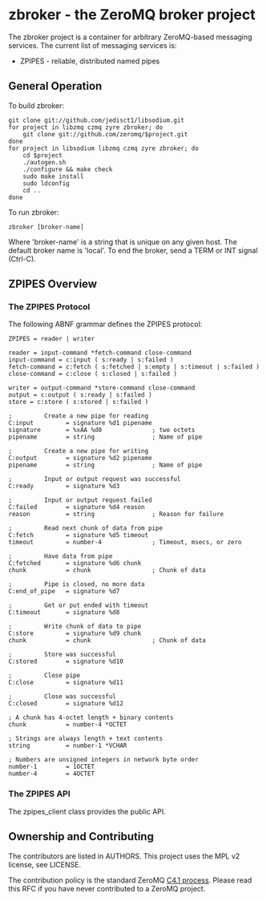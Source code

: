 # zbroker - the ZeroMQ broker project

The zbroker project is a container for arbitrary ZeroMQ-based messaging services. The current list of messaging services is:

* ZPIPES - reliable, distributed named pipes

## General Operation

To build zbroker:

    git clone git://github.com/jedisct1/libsodium.git
    for project in libzmq czmq zyre zbroker; do
        git clone git://github.com/zeromq/$project.git
    done
    for project in libsodium libzmq czmq zyre zbroker; do
        cd $project
        ./autogen.sh
        ./configure && make check
        sudo make install
        sudo ldconfig
        cd ..
    done

To run zbroker:

    zbroker [broker-name]

Where 'broker-name' is a string that is unique on any given host. The default broker name is 'local'. To end the broker, send a TERM or INT signal (Ctrl-C).

## ZPIPES Overview

### The ZPIPES Protocol

The following ABNF grammar defines the ZPIPES protocol:

    ZPIPES = reader | writer

    reader = input-command *fetch-command close-command
    input-command = c:input ( s:ready | s:failed )
    fetch-command = c:fetch ( s:fetched | s:empty | s:timeout | s:failed )
    close-command = c:close ( s:closed | s:failed )

    writer = output-command *store-command close-command
    output = c:output ( s:ready | s:failed )
    store = c:store ( s:stored | s:failed )

    ;         Create a new pipe for reading
    C:input         = signature %d1 pipename
    signature       = %xAA %d0              ; two octets
    pipename        = string                ; Name of pipe

    ;         Create a new pipe for writing
    C:output        = signature %d2 pipename
    pipename        = string                ; Name of pipe

    ;         Input or output request was successful
    C:ready         = signature %d3

    ;         Input or output request failed
    C:failed        = signature %d4 reason
    reason          = string                ; Reason for failure

    ;         Read next chunk of data from pipe
    C:fetch         = signature %d5 timeout
    timeout         = number-4              ; Timeout, msecs, or zero

    ;         Have data from pipe
    C:fetched       = signature %d6 chunk
    chunk           = chunk                 ; Chunk of data

    ;         Pipe is closed, no more data
    C:end_of_pipe   = signature %d7

    ;         Get or put ended with timeout
    C:timeout       = signature %d8

    ;         Write chunk of data to pipe
    C:store         = signature %d9 chunk
    chunk           = chunk                 ; Chunk of data

    ;         Store was successful
    C:stored        = signature %d10

    ;         Close pipe
    C:close         = signature %d11

    ;         Close was successful
    C:closed        = signature %d12

    ; A chunk has 4-octet length + binary contents
    chunk           = number-4 *OCTET

    ; Strings are always length + text contents
    string          = number-1 *VCHAR

    ; Numbers are unsigned integers in network byte order
    number-1        = 1OCTET
    number-4        = 4OCTET

### The ZPIPES API

The zpipes_client class provides the public API.
    
## Ownership and Contributing

The contributors are listed in AUTHORS. This project uses the MPL v2 license, see LICENSE.

The contribution policy is the standard ZeroMQ [C4.1 process](http://rfc.zeromq.org/spec:22). Please read this RFC if you have never contributed to a ZeroMQ project.
